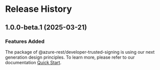 # Release History
    
## 1.0.0-beta.1 (2025-03-21)

### Features Added

The package of @azure-rest/developer-trusted-signing is using our next generation design principles. To learn more, please refer to our documentation [Quick Start](https://aka.ms/azsdk/js/mgmt/quickstart).
